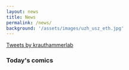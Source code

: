 ```yaml
---
layout: news
title: News
permalink: /news/
background: '/assets/images/uzh_usz_eth.jpg'
---
```


<a class="twitter-timeline" data-lang="en" data-height="400" data-theme="light" data-link-color="#2B7BB9" href="https://twitter.com/krauthammerlab?ref_src=twsrc%5Etfw">Tweets by krauthammerlab</a> 
<script async src="https://platform.twitter.com/widgets.js" charset="utf-8"></script> 

<script src="../assets/js/jquery_3_4_0.min.js"></script>

<script src="../assets/js/rss-parser_3_7_1.min.js"></script>
<script src="../assets/js/comic_loader.js"></script>

<div id="comics_area">
<h3>Today's comics</h3>
</div>
